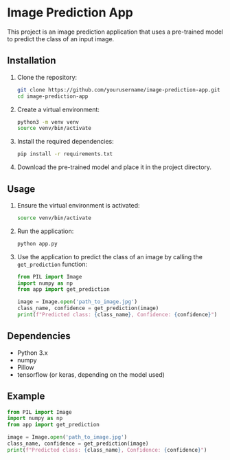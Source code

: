 # Image Prediction App

This project is an image prediction application that uses a pre-trained model to predict the class of an input image.

## Installation

1. Clone the repository:
    ```sh
    git clone https://github.com/yourusername/image-prediction-app.git
    cd image-prediction-app
    ```

2. Create a virtual environment:
    ```sh
    python3 -m venv venv
    source venv/bin/activate
    ```

3. Install the required dependencies:
    ```sh
    pip install -r requirements.txt
    ```

4. Download the pre-trained model and place it in the project directory.

## Usage

1. Ensure the virtual environment is activated:
    ```sh
    source venv/bin/activate
    ```

2. Run the application:
    ```sh
    python app.py
    ```

3. Use the application to predict the class of an image by calling the `get_prediction` function:
    ```python
    from PIL import Image
    import numpy as np
    from app import get_prediction

    image = Image.open('path_to_image.jpg')
    class_name, confidence = get_prediction(image)
    print(f"Predicted class: {class_name}, Confidence: {confidence}")
    ```

## Dependencies

- Python 3.x
- numpy
- Pillow
- tensorflow (or keras, depending on the model used)

## Example

```python
from PIL import Image
import numpy as np
from app import get_prediction

image = Image.open('path_to_image.jpg')
class_name, confidence = get_prediction(image)
print(f"Predicted class: {class_name}, Confidence: {confidence}")

